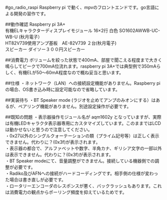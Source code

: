 #go_radio_raspi
Raspberry pi で動く、mpvのフロントエンドです。go言語による開発の習作です。

##動作確認
Raspberry pi 3A+<br>
有機ELキャラクターディスプレイモジュール 16×2行 白色  SO1602AWWB-UC-WB-U (秋月電子）<br>
HT82V739使用アンプ基板　AE-82V739 ２台(秋月電子)<br>
スピーカー ダイソー３００円スピーカー

##消費電力
ボリュームを絞った状態で400mA、部屋で聞こえる程度まで大きく鳴らしてピークで700mA位流れます。raspberry pi 3A+では典型例で350mAらしく、有機ELが50〜60mA程度なので概ね妥当と思います。

##仕様
・ネットワーク（LAN）への接続設定機能がありません。Raspberry piの場合、OS書き込み時に設定可能なので省略しています。<br>

##実装待ち
・BT Speaker mode (ラジオを止めてアンプのみオンにする）はあるが、ペアリング機能がありません。別途設定操作が必要です。<br>

##既知の問題
・表示器操作モジュール名が aqm1602y となっていますが、実際は有機LEDキャラクタ表示器専用にカスタマイズしています。このままではLCDは動かせないと思うので注意してください。<br>
・0x27以外のシングルクォーテーションの類（プライム記号等）は正しく表示できません。代わりに？(0x3f)が表示されます。<br>
・表示器の都合で、アルファベットや数字、半角カナ、ギリシア文字の一部以外は表示できません。代わりに？(0x3f)が表示されます。<br>
・BT Speaker modeにて、音量調整ができません。接続している機器側での調整が必要です。<br>
・Radiko及びAFNへの接続がハードコーディングです。相手側の仕様が変わった場合は書き直しが必要です。<br>
・ロータリーエンコーダのレスポンスが悪く、バックラッシュもあります。これは消費電力の観点からポーリング頻度を抑えているためです。<br>


